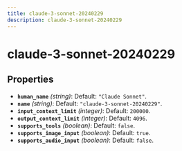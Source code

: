 ```yaml
---
title: claude-3-sonnet-20240229
description: claude-3-sonnet-20240229
---
```

# claude-3-sonnet-20240229

## Properties

- **`human_name`** *(string)*: Default: `"Claude Sonnet"`.
- **`name`** *(string)*: Default: `"claude-3-sonnet-20240229"`.
- **`input_context_limit`** *(integer)*: Default: `200000`.
- **`output_context_limit`** *(integer)*: Default: `4096`.
- **`supports_tools`** *(boolean)*: Default: `false`.
- **`supports_image_input`** *(boolean)*: Default: `true`.
- **`supports_audio_input`** *(boolean)*: Default: `false`.
